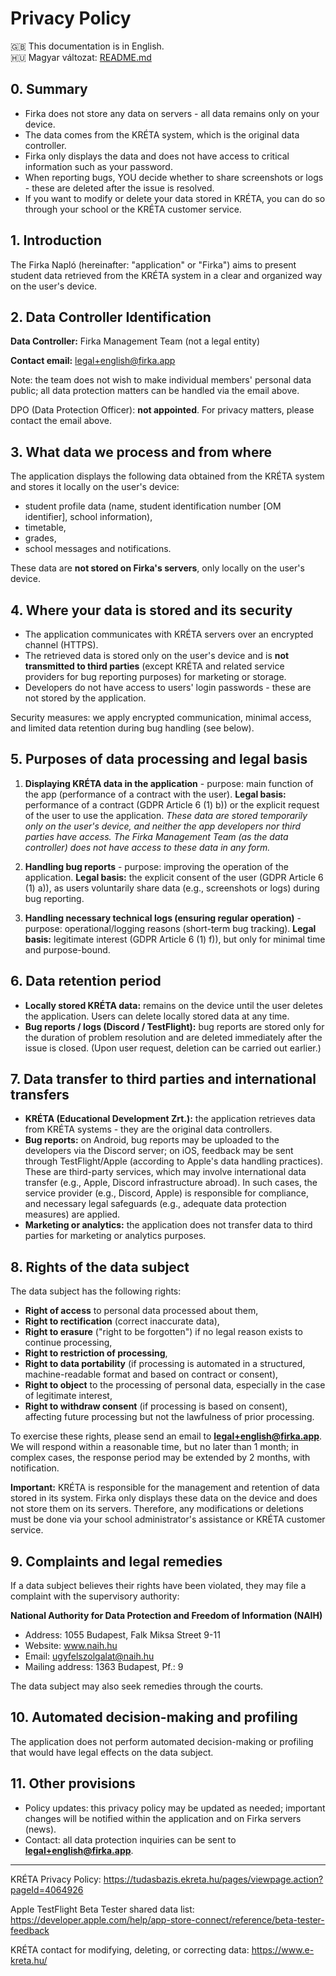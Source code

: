# Privacy Policy

🇬🇧 This documentation is in English.  
🇭🇺 Magyar változat: [README.md](README.md)

## 0. Summary
- Firka does not store any data on servers - all data remains only on your device.
- The data comes from the KRÉTA system, which is the original data controller.
- Firka only displays the data and does not have access to critical information such as your password.
- When reporting bugs, YOU decide whether to share screenshots or logs - these are deleted after the issue is resolved.
- If you want to modify or delete your data stored in KRÉTA, you can do so through your school or the KRÉTA customer service.

## 1. Introduction
The Firka Napló (hereinafter: "application" or "Firka") aims to present student data retrieved from the KRÉTA system in a clear and organized way on the user's device.

## 2. Data Controller Identification
**Data Controller:** Firka Management Team (not a legal entity)  

**Contact email:** legal+english@firka.app  

Note: the team does not wish to make individual members' personal data public; all data protection matters can be handled via the email above.  

DPO (Data Protection Officer): **not appointed**. For privacy matters, please contact the email above.

## 3. What data we process and from where
The application displays the following data obtained from the KRÉTA system and stores it locally on the user's device:
- student profile data (name, student identification number [OM identifier], school information),
- timetable,
- grades,
- school messages and notifications.

These data are **not stored on Firka's servers**, only locally on the user's device.

## 4. Where your data is stored and its security
- The application communicates with KRÉTA servers over an encrypted channel (HTTPS).
- The retrieved data is stored only on the user's device and is **not transmitted to third parties** (except KRÉTA and related service providers for bug reporting purposes) for marketing or storage.
- Developers do not have access to users' login passwords - these are not stored by the application.

Security measures: we apply encrypted communication, minimal access, and limited data retention during bug handling (see below).

## 5. Purposes of data processing and legal basis
1. **Displaying KRÉTA data in the application** - purpose: main function of the app (performance of a contract with the user). **Legal basis:** performance of a contract (GDPR Article 6 (1) b)) or the explicit request of the user to use the application. *These data are stored temporarily only on the user's device, and neither the app developers nor third parties have access. The Firka Management Team (as the data controller) does not have access to these data in any form.*

2. **Handling bug reports** - purpose: improving the operation of the application. **Legal basis:** the explicit consent of the user (GDPR Article 6 (1) a)), as users voluntarily share data (e.g., screenshots or logs) during bug reporting.

3. **Handling necessary technical logs (ensuring regular operation)** - purpose: operational/logging reasons (short-term bug tracking). **Legal basis:** legitimate interest (GDPR Article 6 (1) f)), but only for minimal time and purpose-bound.

## 6. Data retention period
- **Locally stored KRÉTA data:** remains on the device until the user deletes the application. Users can delete locally stored data at any time.
- **Bug reports / logs (Discord / TestFlight):** bug reports are stored only for the duration of problem resolution and are deleted immediately after the issue is closed. (Upon user request, deletion can be carried out earlier.)

## 7. Data transfer to third parties and international transfers
- **KRÉTA (Educational Development Zrt.):** the application retrieves data from KRÉTA systems - they are the original data controllers.
- **Bug reports:** on Android, bug reports may be uploaded to the developers via the Discord server; on iOS, feedback may be sent through TestFlight/Apple (according to Apple's data handling practices). These are third-party services, which may involve international data transfer (e.g., Apple, Discord infrastructure abroad). In such cases, the service provider (e.g., Discord, Apple) is responsible for compliance, and necessary legal safeguards (e.g., adequate data protection measures) are applied.
- **Marketing or analytics:** the application does not transfer data to third parties for marketing or analytics purposes.

## 8. Rights of the data subject
The data subject has the following rights:
- **Right of access** to personal data processed about them,
- **Right to rectification** (correct inaccurate data),
- **Right to erasure** ("right to be forgotten") if no legal reason exists to continue processing,
- **Right to restriction of processing**,
- **Right to data portability** (if processing is automated in a structured, machine-readable format and based on contract or consent),
- **Right to object** to the processing of personal data, especially in the case of legitimate interest,
- **Right to withdraw consent** (if processing is based on consent), affecting future processing but not the lawfulness of prior processing.

To exercise these rights, please send an email to **legal+english@firka.app**. We will respond within a reasonable time, but no later than 1 month; in complex cases, the response period may be extended by 2 months, with notification.

**Important:** KRÉTA is responsible for the management and retention of data stored in its system. Firka only displays these data on the device and does not store them on its servers. Therefore, any modifications or deletions must be done via your school administrator's assistance or KRÉTA customer service.

## 9. Complaints and legal remedies
If a data subject believes their rights have been violated, they may file a complaint with the supervisory authority:

**National Authority for Data Protection and Freedom of Information (NAIH)**
- Address: 1055 Budapest, Falk Miksa Street 9-11
- Website: www.naih.hu
- Email: ugyfelszolgalat@naih.hu
- Mailing address: 1363 Budapest, Pf.: 9

The data subject may also seek remedies through the courts.

## 10. Automated decision-making and profiling
The application does not perform automated decision-making or profiling that would have legal effects on the data subject.

## 11. Other provisions
- Policy updates: this privacy policy may be updated as needed; important changes will be notified within the application and on Firka servers (news).
- Contact: all data protection inquiries can be sent to **legal+english@firka.app**.

---

KRÉTA Privacy Policy: https://tudasbazis.ekreta.hu/pages/viewpage.action?pageId=4064926

Apple TestFlight Beta Tester shared data list: https://developer.apple.com/help/app-store-connect/reference/beta-tester-feedback

KRÉTA contact for modifying, deleting, or correcting data: https://www.e-kreta.hu/
